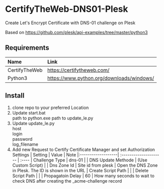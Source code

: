 # CertifyTheWeb-DNS01-Plesk
 Create Let's Encrypt Certificate with DNS-01 challenge on Plesk  
 
 Based on https://github.com/plesk/api-examples/tree/master/python3

## Requirements
 | Name          | Link 
 |:--------------| :----
 | CertifyTheWeb | https://certifytheweb.com/
 | Python3 | https://www.python.org/downloads/windows/
 

## Install
 1. clone repo to your preferred Location
 2. Update start.bat  
    path to python.exe
    path to update_le.py
 3. Update update_le.py  
    host  
    login  
    password  
    log_filename  
 4. Add new Request to Certify Certificate Manager and set Authorization Settings
    | Setting            | Value                  | Note
    |:-------------------| :--------------------- | :----
    | Challenge Type     | dns-01                 |
    | DNS Update Methode | (Use Custom Script)    |
    | Dns Zone Id        | Site id from plesk     | Open the DNS Zone in Plesk. The ID is shown in the URL
    | Create Script Path | <path to update_le.py> |
    | Delete Script Path | <path to update_le.py> |
    | Propagatoin Delay  | 60                     | How many seconds to wait to check DNS after creating the _acme-challenge record